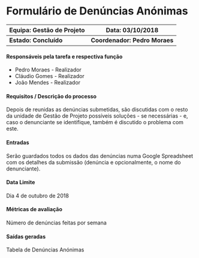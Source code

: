 # **Formulário de Denúncias Anónimas**

| Equipa: Gestão de Projeto | Data: 03/10/2018
| ------ | ------|
| **Estado: Concluído** | **Coordenador: Pedro Moraes**|

#### **Responsáveis pela tarefa e respectiva função**
  * Pedro Moraes - Realizador
  * Cláudio Gomes - Realizador
  * João Mendes - Realizador

#### **Requisitos / Descrição do processo**
Depois de reunidas as denúncias submetidas, são discutidas com o resto da unidade de Gestão de Projeto possíveis soluções - se necessárias - e, caso o denunciante se identifique, também é discutido o problema com este.

#### **Entradas**
Serão guardados todos os dados das denúncias numa Google Spreadsheet com os detalhes da submissão (denúncia e opcionalmente, o nome do denunciante).

#### **Data Limite**
Dia 4 de outubro de 2018

#### **Métricas de avaliação**
Número de denúncias feitas por semana

#### **Saídas geradas**
Tabela de Denúncias Anónimas